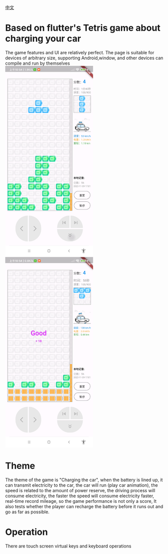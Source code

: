 [中文](https://github.com/yujiaowangzi/flutter_tetris)

# Based on flutter's Tetris game about charging your car

The game features and UI are relatively perfect. The page is suitable for devices of arbitrary size, supporting Android,window, and other devices can compile and run by themselves  
<img src="preview/pre1.png" width=280px />  <img src="preview/pre2.png" width=280px />

# Theme

The theme of the game is "Charging the car", when the battery is lined up, it can transmit electricity to the car, the car will run (play car animation), the speed is related to the amount of power reserve, the driving process will consume electricity, the faster the speed will consume electricity faster, real-time record mileage, so the game performance is not only a score, It also tests whether the player can recharge the battery before it runs out and go as far as possible.

# Operation
There are touch screen virtual keys and keyboard operations


